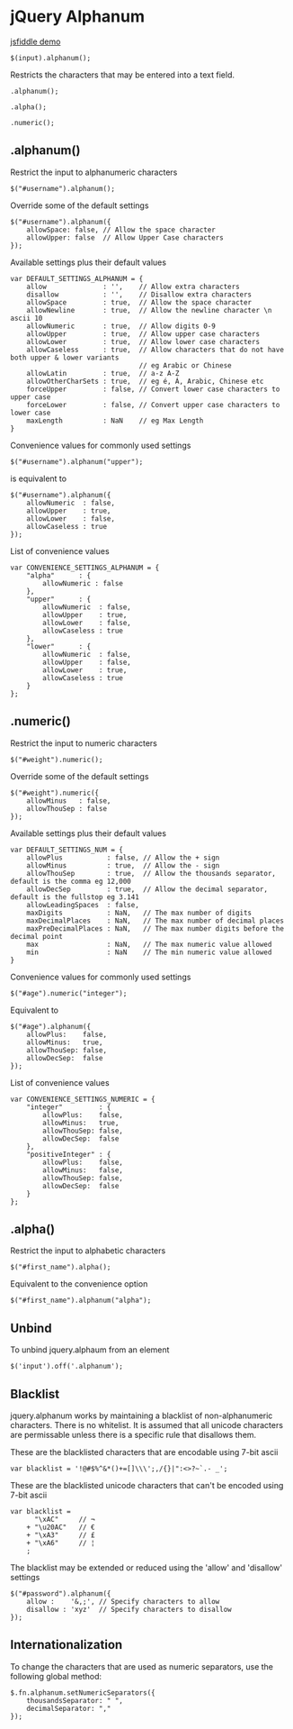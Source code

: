 # jQuery Alphanum

[jsfiddle demo](http://jsfiddle.net/KevinSheedy/fb0zgxaj/)

	$(input).alphanum();

Restricts the characters that may be entered into a text field.

	.alphanum();

	.alpha();

	.numeric();

## .alphanum()

Restrict the input to alphanumeric characters
	
	$("#username").alphanum();

Override some of the default settings

	$("#username").alphanum({
		allowSpace: false, // Allow the space character
		allowUpper: false  // Allow Upper Case characters
	});

Available settings plus their default values

	var DEFAULT_SETTINGS_ALPHANUM = {
		allow              : '',    // Allow extra characters
		disallow           : '',    // Disallow extra characters
		allowSpace         : true,  // Allow the space character
		allowNewline       : true,  // Allow the newline character \n ascii 10
		allowNumeric       : true,  // Allow digits 0-9
		allowUpper         : true,  // Allow upper case characters
		allowLower         : true,  // Allow lower case characters
		allowCaseless      : true,  // Allow characters that do not have both upper & lower variants
		                            // eg Arabic or Chinese
		allowLatin         : true,  // a-z A-Z
		allowOtherCharSets : true,  // eg é, Á, Arabic, Chinese etc
		forceUpper         : false, // Convert lower case characters to upper case
		forceLower         : false, // Convert upper case characters to lower case
		maxLength          : NaN    // eg Max Length
	}

Convenience values for commonly used settings

	$("#username").alphanum("upper");

is equivalent to

	$("#username").alphanum({
		allowNumeric  : false,
		allowUpper    : true,
		allowLower    : false,
		allowCaseless : true
	});

List of convenience values

	var CONVENIENCE_SETTINGS_ALPHANUM = {
		"alpha"      : {
			allowNumeric : false
		},
		"upper"      : {
			allowNumeric  : false,
			allowUpper    : true,
			allowLower    : false,
			allowCaseless : true
		},
		"lower"      : {
			allowNumeric  : false,
			allowUpper    : false,
			allowLower    : true,
			allowCaseless : true
		}
	};

## .numeric()

Restrict the input to numeric characters

	$("#weight").numeric();

Override some of the default settings

	$("#weight").numeric({
		allowMinus   : false,
		allowThouSep : false
	});

Available settings plus their default values

	var DEFAULT_SETTINGS_NUM = {
		allowPlus           : false, // Allow the + sign
		allowMinus          : true,  // Allow the - sign
		allowThouSep        : true,  // Allow the thousands separator, default is the comma eg 12,000
		allowDecSep         : true,  // Allow the decimal separator, default is the fullstop eg 3.141
		allowLeadingSpaces  : false,
		maxDigits           : NaN,   // The max number of digits
		maxDecimalPlaces    : NaN,   // The max number of decimal places
		maxPreDecimalPlaces : NaN,   // The max number digits before the decimal point
		max                 : NaN,   // The max numeric value allowed
		min                 : NaN    // The min numeric value allowed
	}

Convenience values for commonly used settings

	$("#age").numeric("integer");

Equivalent to

	$("#age").alphanum({
		allowPlus:    false,
		allowMinus:   true,
		allowThouSep: false,
		allowDecSep:  false
	});

List of convenience values

	var CONVENIENCE_SETTINGS_NUMERIC = {
		"integer"         : {
			allowPlus:    false,
			allowMinus:   true,
			allowThouSep: false,
			allowDecSep:  false
		},
		"positiveInteger" : {
			allowPlus:    false,
			allowMinus:   false,
			allowThouSep: false,
			allowDecSep:  false
		}
	};

## .alpha()

Restrict the input to alphabetic characters

	$("#first_name").alpha();

Equivalent to the convenience option

	$("#first_name").alphanum("alpha");

## Unbind
To unbind jquery.alphaum from an element

    $('input').off('.alphanum');

## Blacklist

jquery.alphanum works by maintaining a blacklist of non-alphanumeric characters. There is no whitelist. It is assumed that all unicode characters are permissable unless there is a specific rule that disallows them.

These are the blacklisted characters that are encodable using 7-bit ascii

	var blacklist = '!@#$%^&*()+=[]\\\';,/{}|":<>?~`.- _';

These are the blacklisted unicode characters that can't be encoded using 7-bit ascii

	var blacklist =
		  "\xAC"     // ¬
		+ "\u20AC"   // €
		+ "\xA3"     // £
		+ "\xA6"     // ¦
		;

The blacklist may be extended or reduced using the 'allow' and 'disallow' settings

	$("#password").alphanum({
		allow :    '&,;', // Specify characters to allow
		disallow : 'xyz'  // Specify characters to disallow
	});

## Internationalization

To change the characters that are used as numeric separators, use the following global method:

	$.fn.alphanum.setNumericSeparators({
		thousandsSeparator: " ",
		decimalSeparator: ","
	});
